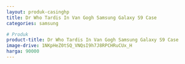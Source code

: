 ```yaml
---
layout: produk-casinghp
title: Dr Who Tardis In Van Gogh Samsung Galaxy S9 Case
categories: samsung

# Produk
product-title: Dr Who Tardis In Van Gogh Samsung Galaxy S9 Case
image-drive: 1NKpHeZ0tSQ_VNQsI9h7J8RPCHRuCUx_H
harga: 90000
---
```

